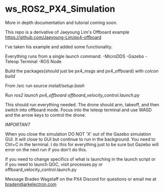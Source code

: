 # ws_ROS2_PX4_Simulation
More in depth documentation and tutorial coming soon.

This repo is a derivative of Jaeyoung Lim's Offboard example
https://github.com/Jaeyoung-Lim/px4-offboard

I've taken his example and added some functionality. 

Everything runs from a single launch command.
  -MicroDDS
  -Gazebo
  -Teleop Terminal
  -ROS Node
  
Build the packages(should just be px4_msgs and px4_offboard) with _colcon build_

From /src run source _install/setup.bash_

Run   _ros2 launch px4_offboard offboard_velocity_control.launch.py_

This should run everything needed. The drone should arm, takeoff, and then switch into offboard mode.
Focus into the teleop terminal and use WASD and the arrow keys to control the drone. 

*IMPORTANT*

When you close the simulation DO NOT 'X' out of the Gazebo simulation GUI. It will close to GUI but continue to run in the background.
You need to Ctrl+C in the terminal. I do this for everything just to be sure but Gazebo will error on the next run if you don't do this.

If you need to change specifics of what is launching in the launch script or if you need to launch QGC, visit processes.py or offboard_velocity_control.launch.py

Message Braden Wagstaff on the PX4 Discord for questions or email me at braden@arkelectron.com
